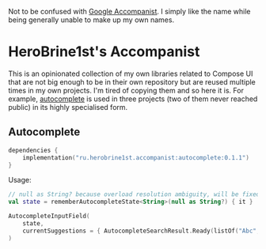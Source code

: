 Not to be confused with [Google Accompanist](https://github.com/google/accompanist). I simply like the name while being generally unable to make up my own names.

# HeroBrine1st's Accompanist

This is an opinionated collection of my own libraries related to Compose UI that are not big enough to be in their own repository but are reused multiple times in my own projects. I'm tired of copying them and so here it is. For example, [autocomplete](autocomplete) is used in three projects (two of them never reached public) in its highly specialised form.

## Autocomplete

```kotlin
dependencies {
    implementation("ru.herobrine1st.accompanist:autocomplete:0.1.1")
}
```

Usage:

```kotlin
// null as String? because overload resolution ambiguity, will be fixed later™
val state = rememberAutocompleteState<String>(null as String?) { it }

AutocompleteInputField(
    state,
    currentSuggestions = { AutocompleteSearchResult.Ready(listOf("Abc", "Def").filter { it.lowercase().startswith(state.currentText) }, state.currentText) }
)
```

